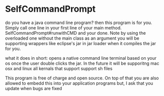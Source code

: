 # SelfCommandPrompt
do you have a java command line program? then this program is for you. Simply call one line in your first line of your main method. SelfCommandPrompt#runwithCMD and your done. Note by using the overloaded one without the main class as an argument you will be supporting wrappers like eclipse's jar in jar loader when it compiles the jar for you. 

what it does in short:
opens a native command line terminal based on your os once the user double clicks the jar. In the future it will be supporitng mac osx and linux all kernals that support support sh files

This program is free of charge and open source. On top of that you are also allowed to embedd this into your application programs but, I ask that you update when bugs are fixed
